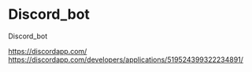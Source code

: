 # Discord_bot
Discord_bot <br>

https://discordapp.com/ <br>
https://discordapp.com/developers/applications/519524399322234891/ <br>
